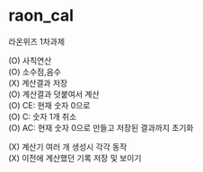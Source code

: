 # raon_cal
라온위즈 1차과제   

(O) 사칙연산   
(O) 소수점,음수    
(X) 계산결과 저장   
(O) 계산결과 덧붙여서 계산   
(O) CE: 현재 숫자 0으로   
(O) C: 숫자 1개 취소   
(O) AC: 현재 숫자 0으로 만들고 저장된 결과까지 초기화   
   
(X) 계산기 여러 개 생성시 각각 동작   
(X) 이전에 계산했던 기록 저장 및 보이기   
